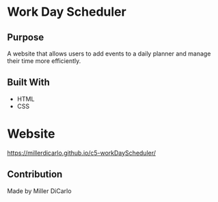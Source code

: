 # Work Day Scheduler

## Purpose
A website that allows users to add events to a daily planner and manage their time more efficiently.

## Built With
* HTML
* CSS

# Website
https://millerdicarlo.github.io/c5-workDayScheduler/

## Contribution
Made by Miller DiCarlo

